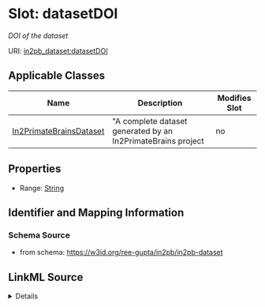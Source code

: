 # Slot: datasetDOI


_DOI of the dataset_



URI: [in2pb_dataset:datasetDOI](https://w3id.org/ree-gupta/in2pb/in2pb-datasetdatasetDOI)



<!-- no inheritance hierarchy -->




## Applicable Classes

| Name | Description | Modifies Slot |
| --- | --- | --- |
[In2PrimateBrainsDataset](In2PrimateBrainsDataset.md) | "A complete dataset generated by an In2PrimateBrains project |  no  |







## Properties

* Range: [String](String.md)





## Identifier and Mapping Information







### Schema Source


* from schema: https://w3id.org/ree-gupta/in2pb/in2pb-dataset




## LinkML Source

<details>
```yaml
name: datasetDOI
description: DOI of the dataset
from_schema: https://w3id.org/ree-gupta/in2pb/in2pb-dataset
close_mappings:
- openminds_core:dOI
- bids:DatasetDOI(metadata)
rank: 1000
alias: datasetDOI
domain_of:
- In2PrimateBrainsDataset
range: string

```
</details>